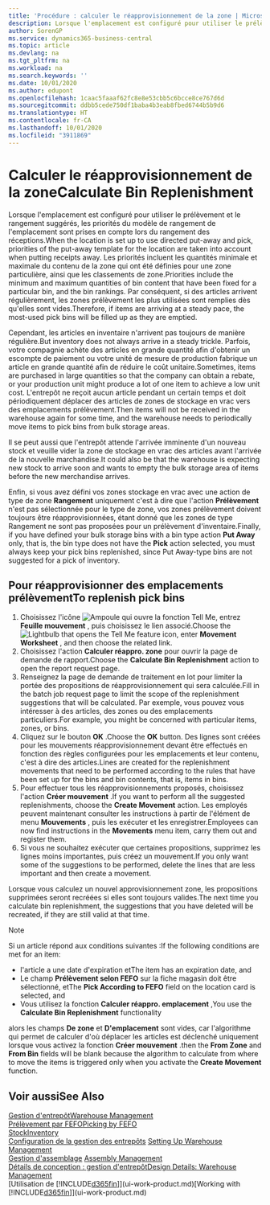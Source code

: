 ```yaml
---
title: 'Procédure : calculer le réapprovisionnement de la zone | Microsoft Docs'
description: Lorsque l'emplacement est configuré pour utiliser le prélèvement et le rangement suggérés, les priorités du modèle de rangement de l'emplacement sont prises en compte lors du rangement des réceptions.
author: SorenGP
ms.service: dynamics365-business-central
ms.topic: article
ms.devlang: na
ms.tgt_pltfrm: na
ms.workload: na
ms.search.keywords: ''
ms.date: 10/01/2020
ms.author: edupont
ms.openlocfilehash: 1caac5faaaf62fc8e8e53cbb5c6bcce8ce767d6d
ms.sourcegitcommit: ddbb5cede750df1baba4b3eab8fbed6744b5b9d6
ms.translationtype: HT
ms.contentlocale: fr-CA
ms.lasthandoff: 10/01/2020
ms.locfileid: "3911869"
---
```

# <a name="calculate-bin-replenishment"></a><span data-ttu-id="7413a-103">Calculer le réapprovisionnement de la zone</span><span class="sxs-lookup"><span data-stu-id="7413a-103">Calculate Bin Replenishment</span></span>
<span data-ttu-id="7413a-104">Lorsque l'emplacement est configuré pour utiliser le prélèvement et le rangement suggérés, les priorités du modèle de rangement de l'emplacement sont prises en compte lors du rangement des réceptions.</span><span class="sxs-lookup"><span data-stu-id="7413a-104">When the location is set up to use directed put-away and pick, priorities of the put-away template for the location are taken into account when putting receipts away.</span></span> <span data-ttu-id="7413a-105">Les priorités incluent les quantités minimale et maximale du contenu de la zone qui ont été définies pour une zone particulière, ainsi que les classements de zone.</span><span class="sxs-lookup"><span data-stu-id="7413a-105">Priorities include the minimum and maximum quantities of bin content that have been fixed for a particular bin, and the bin rankings.</span></span> <span data-ttu-id="7413a-106">Par conséquent, si des articles arrivent régulièrement, les zones prélèvement les plus utilisées sont remplies dès qu'elles sont vides.</span><span class="sxs-lookup"><span data-stu-id="7413a-106">Therefore, if items are arriving at a steady pace, the most-used pick bins will be filled up as they are emptied.</span></span>  

<span data-ttu-id="7413a-107">Cependant, les articles en inventaire n'arrivent pas toujours de manière régulière.</span><span class="sxs-lookup"><span data-stu-id="7413a-107">But inventory does not always arrive in a steady trickle.</span></span> <span data-ttu-id="7413a-108">Parfois, votre compagnie achète des articles en grande quantité afin d'obtenir un escompte de paiement ou votre unité de mesure de production fabrique un article en grande quantité afin de réduire le coût unitaire.</span><span class="sxs-lookup"><span data-stu-id="7413a-108">Sometimes, items are purchased in large quantities so that the company can obtain a rebate, or your production unit might produce a lot of one item to achieve a low unit cost.</span></span> <span data-ttu-id="7413a-109">L'entrepôt ne reçoit aucun article pendant un certain temps et doit périodiquement déplacer des articles de zones de stockage en vrac vers des emplacements prélèvement.</span><span class="sxs-lookup"><span data-stu-id="7413a-109">Then items will not be received in the warehouse again for some time, and the warehouse needs to periodically move items to pick bins from bulk storage areas.</span></span>  

<span data-ttu-id="7413a-110">Il se peut aussi que l'entrepôt attende l'arrivée imminente d'un nouveau stock et veuille vider la zone de stockage en vrac des articles avant l'arrivée de la nouvelle marchandise.</span><span class="sxs-lookup"><span data-stu-id="7413a-110">It could also be that the warehouse is expecting new stock to arrive soon and wants to empty the bulk storage area of items before the new merchandise arrives.</span></span>  

<span data-ttu-id="7413a-111">Enfin, si vous avez défini vos zones stockage en vrac avec une action de type de zone **Rangement** uniquement c'est à dire que l'action **Prélèvement** n'est pas sélectionnée pour le type de zone, vos zones prélèvement doivent toujours être réapprovisionnées, étant donné que les zones de type Rangement ne sont pas proposées pour un prélèvement d'inventaire.</span><span class="sxs-lookup"><span data-stu-id="7413a-111">Finally, if you have defined your bulk storage bins with a bin type action **Put Away** only, that is, the bin type does not have the **Pick** action selected, you must always keep your pick bins replenished, since Put Away-type bins are not suggested for a pick of inventory.</span></span>  

## <a name="to-replenish-pick-bins"></a><span data-ttu-id="7413a-112">Pour réapprovisionner des emplacements prélèvement</span><span class="sxs-lookup"><span data-stu-id="7413a-112">To replenish pick bins</span></span>  
1.  <span data-ttu-id="7413a-113">Choisissez l'icône ![Ampoule qui ouvre la fonction Tell Me](media/ui-search/search_small.png "Dites-moi ce que vous voulez faire"), entrez **Feuille mouvement** , puis choisissez le lien associé.</span><span class="sxs-lookup"><span data-stu-id="7413a-113">Choose the ![Lightbulb that opens the Tell Me feature](media/ui-search/search_small.png "Tell me what you want to do") icon, enter **Movement Worksheet** , and then choose the related link.</span></span>  
2.  <span data-ttu-id="7413a-114">Choisissez l'action **Calculer réappro. zone** pour ouvrir la page de demande de rapport.</span><span class="sxs-lookup"><span data-stu-id="7413a-114">Choose the **Calculate Bin Replenishment** action to open the report request page.</span></span>  
3.  <span data-ttu-id="7413a-115">Renseignez la page de demande de traitement en lot pour limiter la portée des propositions de réapprovisionnement qui sera calculée.</span><span class="sxs-lookup"><span data-stu-id="7413a-115">Fill in the batch job request page to limit the scope of the replenishment suggestions that will be calculated.</span></span> <span data-ttu-id="7413a-116">Par exemple, vous pouvez vous intéresser à des articles, des zones ou des emplacements particuliers.</span><span class="sxs-lookup"><span data-stu-id="7413a-116">For example, you might be concerned with particular items, zones, or bins.</span></span>  
4.  <span data-ttu-id="7413a-117">Cliquez sur le bouton **OK** .</span><span class="sxs-lookup"><span data-stu-id="7413a-117">Choose the **OK** button.</span></span> <span data-ttu-id="7413a-118">Des lignes sont créées pour les mouvements réapprovisionnement devant être effectués en fonction des règles configurées pour les emplacements et leur contenu, c'est à dire des articles.</span><span class="sxs-lookup"><span data-stu-id="7413a-118">Lines are created for the replenishment movements that need to be performed according to the rules that have been set up for the bins and bin contents, that is, items in bins.</span></span>  
5.  <span data-ttu-id="7413a-119">Pour effectuer tous les réapprovisionnements proposés, choisissez l'action **Créer mouvement** .</span><span class="sxs-lookup"><span data-stu-id="7413a-119">If you want to perform all the suggested replenishments, choose the **Create Movement** action.</span></span> <span data-ttu-id="7413a-120">Les employés peuvent maintenant consulter les instructions à partir de l'élément de menu **Mouvements** , puis les exécuter et les enregistrer.</span><span class="sxs-lookup"><span data-stu-id="7413a-120">Employees can now find instructions in the **Movements** menu item, carry them out and register them.</span></span>  
6.  <span data-ttu-id="7413a-121">Si vous ne souhaitez exécuter que certaines propositions, supprimez les lignes moins importantes, puis créez un mouvement.</span><span class="sxs-lookup"><span data-stu-id="7413a-121">If you only want some of the suggestions to be performed, delete the lines that are less important and then create a movement.</span></span>  

<span data-ttu-id="7413a-122">Lorsque vous calculez un nouvel approvisionnement zone, les propositions supprimées seront recréées si elles sont toujours valides.</span><span class="sxs-lookup"><span data-stu-id="7413a-122">The next time you calculate bin replenishment, the suggestions that you have deleted will be recreated, if they are still valid at that time.</span></span>  

> [!NOTE]  
>  <span data-ttu-id="7413a-123">Si un article répond aux conditions suivantes :</span><span class="sxs-lookup"><span data-stu-id="7413a-123">If the following conditions are met for an item:</span></span>  
>   
>  -   <span data-ttu-id="7413a-124">l'article a une date d'expiration et</span><span class="sxs-lookup"><span data-stu-id="7413a-124">The item has an expiration date, and</span></span>  
> -   <span data-ttu-id="7413a-125">Le champ **Prélèvement selon FEFO** sur la fiche magasin doit être sélectionné, et</span><span class="sxs-lookup"><span data-stu-id="7413a-125">The **Pick According to FEFO** field on the location card is selected, and</span></span>  
> -   <span data-ttu-id="7413a-126">Vous utilisez la fonction **Calculer réappro. emplacement** ,</span><span class="sxs-lookup"><span data-stu-id="7413a-126">You use the **Calculate Bin Replenishment** functionality</span></span>  
>   
>  <span data-ttu-id="7413a-127">alors les champs **De zone** et **D'emplacement** sont vides, car l'algorithme qui permet de calculer d'où déplacer les articles est déclenché uniquement lorsque vous activez la fonction **Créer mouvement** .</span><span class="sxs-lookup"><span data-stu-id="7413a-127">then the **From Zone** and **From Bin** fields will be blank because the algorithm to calculate from where to move the items is triggered only when you activate the **Create Movement** function.</span></span>  

## <a name="see-also"></a><span data-ttu-id="7413a-128">Voir aussi</span><span class="sxs-lookup"><span data-stu-id="7413a-128">See Also</span></span>  
[<span data-ttu-id="7413a-129">Gestion d'entrepôt</span><span class="sxs-lookup"><span data-stu-id="7413a-129">Warehouse Management</span></span>](warehouse-manage-warehouse.md)  
[<span data-ttu-id="7413a-130">Prélèvement par FEFO</span><span class="sxs-lookup"><span data-stu-id="7413a-130">Picking by FEFO</span></span>](warehouse-picking-by-fefo.md)  
[<span data-ttu-id="7413a-131">Stock</span><span class="sxs-lookup"><span data-stu-id="7413a-131">Inventory</span></span>](inventory-manage-inventory.md)  
<span data-ttu-id="7413a-132">[Configuration de la gestion des entrepôts](warehouse-setup-warehouse.md)   </span><span class="sxs-lookup"><span data-stu-id="7413a-132">[Setting Up Warehouse Management](warehouse-setup-warehouse.md)   </span></span>  
<span data-ttu-id="7413a-133">[Gestion d'assemblage](assembly-assemble-items.md)  </span><span class="sxs-lookup"><span data-stu-id="7413a-133">[Assembly Management](assembly-assemble-items.md)  </span></span>  
[<span data-ttu-id="7413a-134">Détails de conception : gestion d'entrepôt</span><span class="sxs-lookup"><span data-stu-id="7413a-134">Design Details: Warehouse Management</span></span>](design-details-warehouse-management.md)  
<span data-ttu-id="7413a-135">[Utilisation de [!INCLUDE[d365fin](includes/d365fin_md.md)]](ui-work-product.md)</span><span class="sxs-lookup"><span data-stu-id="7413a-135">[Working with [!INCLUDE[d365fin](includes/d365fin_md.md)]](ui-work-product.md)</span></span>
